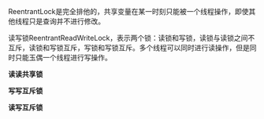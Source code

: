 ReentrantLock是完全排他的，共享变量在某一时刻只能被一个线程操作，即使其他线程只是查询并不进行修改。

读写锁ReentrantReadWriteLock，表示两个锁：读锁和写锁，读锁与读锁之间不互斥，读锁和写锁互斥，写锁和写锁互斥。多个线程可以同时进行读操作，但是同时只能玉偶一个线程进行写操作。



**读读共享锁**



**写写互斥锁**



**读写互斥锁**
































